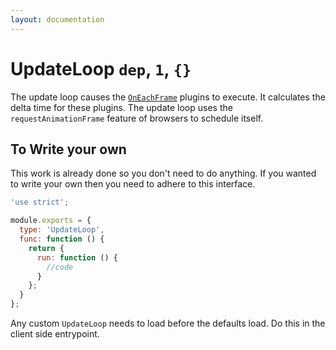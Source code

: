 ```yaml
---
layout: documentation
---
```


# UpdateLoop `dep`, `1`, `{}`
The update loop causes the [`OnEachFrame`](OnEachFrame) plugins to execute. It calculates the delta time for these plugins. The update loop uses the `requestAnimationFrame` feature of browsers to schedule itself.

## To Write your own
This work is already done so you don't need to do anything. If you wanted to write your own then you need to adhere to this interface.

~~~javascript
'use strict';

module.exports = {
  type: 'UpdateLoop',
  func: function () {
    return {
      run: function () {
        //code
      }
    };
  }
};
~~~

Any custom `UpdateLoop` needs to load before the defaults load. Do this in the client side entrypoint.